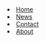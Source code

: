 <!DOCTYPE html>
<html>
<head>
  <link rel="stylesheet"  href="style1.css">
<title>Page Title</title>
</head>
<body>

  
  <u>
    <li><a class="activ" href="#home">Home</a></li>
    <li><a href="#news">News</a></li>
    <li><a href="#contact">Contact</a></li>
    <li><a href="about">About</a></li>
  </u>
  
  

</body>
</html>
